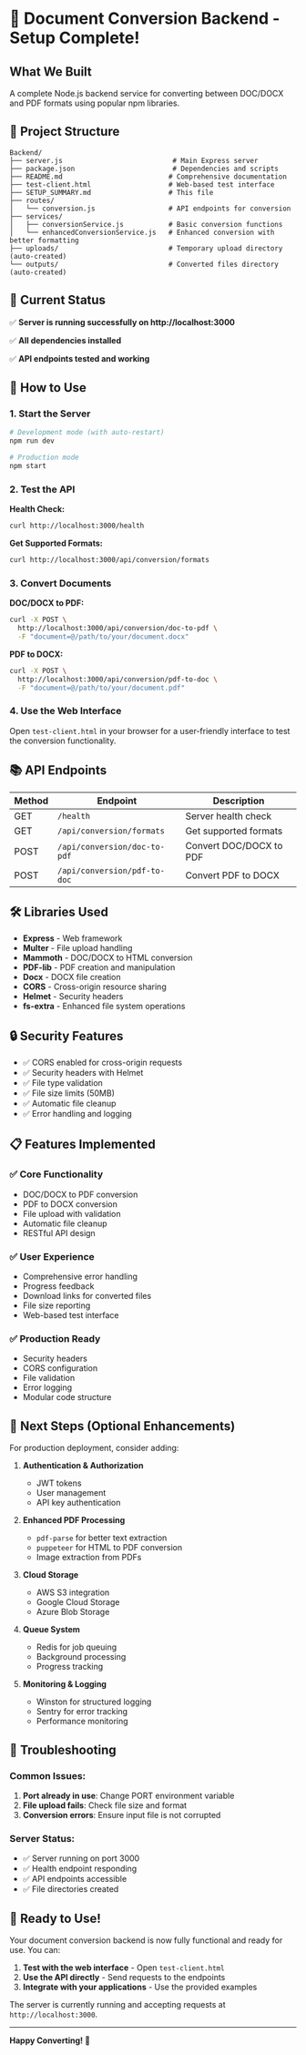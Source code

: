 # 🎉 Document Conversion Backend - Setup Complete!

## What We Built

A complete Node.js backend service for converting between DOC/DOCX and PDF formats using popular npm libraries.

## 📁 Project Structure

```
Backend/
├── server.js                           # Main Express server
├── package.json                        # Dependencies and scripts
├── README.md                          # Comprehensive documentation
├── test-client.html                   # Web-based test interface
├── SETUP_SUMMARY.md                   # This file
├── routes/
│   └── conversion.js                  # API endpoints for conversion
├── services/
│   ├── conversionService.js           # Basic conversion functions
│   └── enhancedConversionService.js   # Enhanced conversion with better formatting
├── uploads/                           # Temporary upload directory (auto-created)
└── outputs/                           # Converted files directory (auto-created)
```

## 🚀 Current Status

✅ **Server is running successfully on http://localhost:3000**

✅ **All dependencies installed**

✅ **API endpoints tested and working**

## 🔧 How to Use

### 1. Start the Server
```bash
# Development mode (with auto-restart)
npm run dev

# Production mode
npm start
```

### 2. Test the API

**Health Check:**
```bash
curl http://localhost:3000/health
```

**Get Supported Formats:**
```bash
curl http://localhost:3000/api/conversion/formats
```

### 3. Convert Documents

**DOC/DOCX to PDF:**
```bash
curl -X POST \
  http://localhost:3000/api/conversion/doc-to-pdf \
  -F "document=@/path/to/your/document.docx"
```

**PDF to DOCX:**
```bash
curl -X POST \
  http://localhost:3000/api/conversion/pdf-to-doc \
  -F "document=@/path/to/your/document.pdf"
```

### 4. Use the Web Interface

Open `test-client.html` in your browser for a user-friendly interface to test the conversion functionality.

## 📚 API Endpoints

| Method | Endpoint | Description |
|--------|----------|-------------|
| GET | `/health` | Server health check |
| GET | `/api/conversion/formats` | Get supported formats |
| POST | `/api/conversion/doc-to-pdf` | Convert DOC/DOCX to PDF |
| POST | `/api/conversion/pdf-to-doc` | Convert PDF to DOCX |

## 🛠️ Libraries Used

- **Express** - Web framework
- **Multer** - File upload handling
- **Mammoth** - DOC/DOCX to HTML conversion
- **PDF-lib** - PDF creation and manipulation
- **Docx** - DOCX file creation
- **CORS** - Cross-origin resource sharing
- **Helmet** - Security headers
- **fs-extra** - Enhanced file system operations

## 🔒 Security Features

- ✅ CORS enabled for cross-origin requests
- ✅ Security headers with Helmet
- ✅ File type validation
- ✅ File size limits (50MB)
- ✅ Automatic file cleanup
- ✅ Error handling and logging

## 📋 Features Implemented

### ✅ Core Functionality
- DOC/DOCX to PDF conversion
- PDF to DOCX conversion
- File upload with validation
- Automatic file cleanup
- RESTful API design

### ✅ User Experience
- Comprehensive error handling
- Progress feedback
- Download links for converted files
- File size reporting
- Web-based test interface

### ✅ Production Ready
- Security headers
- CORS configuration
- File validation
- Error logging
- Modular code structure

## 🎯 Next Steps (Optional Enhancements)

For production deployment, consider adding:

1. **Authentication & Authorization**
   - JWT tokens
   - User management
   - API key authentication

2. **Enhanced PDF Processing**
   - `pdf-parse` for better text extraction
   - `puppeteer` for HTML to PDF conversion
   - Image extraction from PDFs

3. **Cloud Storage**
   - AWS S3 integration
   - Google Cloud Storage
   - Azure Blob Storage

4. **Queue System**
   - Redis for job queuing
   - Background processing
   - Progress tracking

5. **Monitoring & Logging**
   - Winston for structured logging
   - Sentry for error tracking
   - Performance monitoring

## 🐛 Troubleshooting

### Common Issues:

1. **Port already in use**: Change PORT environment variable
2. **File upload fails**: Check file size and format
3. **Conversion errors**: Ensure input file is not corrupted

### Server Status:
- ✅ Server running on port 3000
- ✅ Health endpoint responding
- ✅ API endpoints accessible
- ✅ File directories created

## 🎉 Ready to Use!

Your document conversion backend is now fully functional and ready for use. You can:

1. **Test with the web interface** - Open `test-client.html`
2. **Use the API directly** - Send requests to the endpoints
3. **Integrate with your applications** - Use the provided examples

The server is currently running and accepting requests at `http://localhost:3000`.

---

**Happy Converting! 🚀** 
